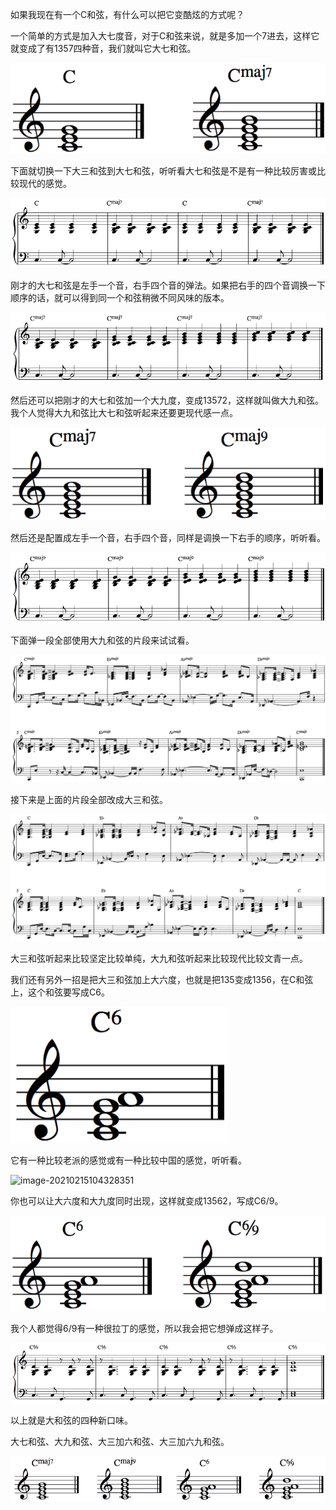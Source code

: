 如果我现在有一个C和弦，有什么可以把它变酷炫的方式呢？

一个简单的方式是加入大七度音，对于C和弦来说，就是多加一个7进去，这样它就变成了有1357四种音，我们就叫它大七和弦。

![](https://raw.githubusercontent.com/songmz/ImageHosting/master/img/20210215102045.png)

下面就切换一下大三和弦到大七和弦，听听看大七和弦是不是有一种比较厉害或比较现代的感觉。

![](https://raw.githubusercontent.com/songmz/ImageHosting/master/img/20210215102641.png)

刚才的大七和弦是左手一个音，右手四个音的弹法。如果把右手的四个音调换一下顺序的话，就可以得到同一个和弦稍微不同风味的版本。

![](https://raw.githubusercontent.com/songmz/ImageHosting/master/img/20210215102830.png)

然后还可以把刚才的大七和弦加一个大九度，变成13572，这样就叫做大九和弦。我个人觉得大九和弦比大七和弦听起来还要更现代感一点。

![](https://raw.githubusercontent.com/songmz/ImageHosting/master/img/20210215102944.png)

然后还是配置成左手一个音，右手四个音，同样是调换一下右手的顺序，听听看。

![](https://raw.githubusercontent.com/songmz/ImageHosting/master/img/20210215103434.png)

下面弹一段全部使用大九和弦的片段来试试看。

![](https://raw.githubusercontent.com/songmz/ImageHosting/master/img/20210215103956.png)

接下来是上面的片段全部改成大三和弦。

![](https://raw.githubusercontent.com/songmz/ImageHosting/master/img/20210215104026.png)

大三和弦听起来比较坚定比较单纯，大九和弦听起来比较现代比较文青一点。

我们还有另外一招是把大三和弦加上大六度，也就是把135变成1356，在C和弦上，这个和弦要写成C6。

![](https://raw.githubusercontent.com/songmz/ImageHosting/master/img/20210215104215.png)

它有一种比较老派的感觉或有一种比较中国的感觉，听听看。

![image-20210215104328351](/home/songmz/.config/Typora/typora-user-images/image-20210215104328351.png)

你也可以让大六度和大九度同时出现，这样就变成13562，写成C6/9。

![](https://raw.githubusercontent.com/songmz/ImageHosting/master/img/20210215104440.png)

我个人都觉得6/9有一种很拉丁的感觉，所以我会把它想弹成这样子。

![](https://raw.githubusercontent.com/songmz/ImageHosting/master/img/20210215104546.png)

以上就是大和弦的四种新口味。

大七和弦、大九和弦、大三加六和弦、大三加六九和弦。

![](https://raw.githubusercontent.com/songmz/ImageHosting/master/img/20210215104652.png)